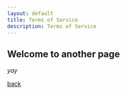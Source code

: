 ```yaml
---
layout: default
title: Terms of Service
description: Terms of Service
---
```


## Welcome to another page

_yay_

[back](./)
